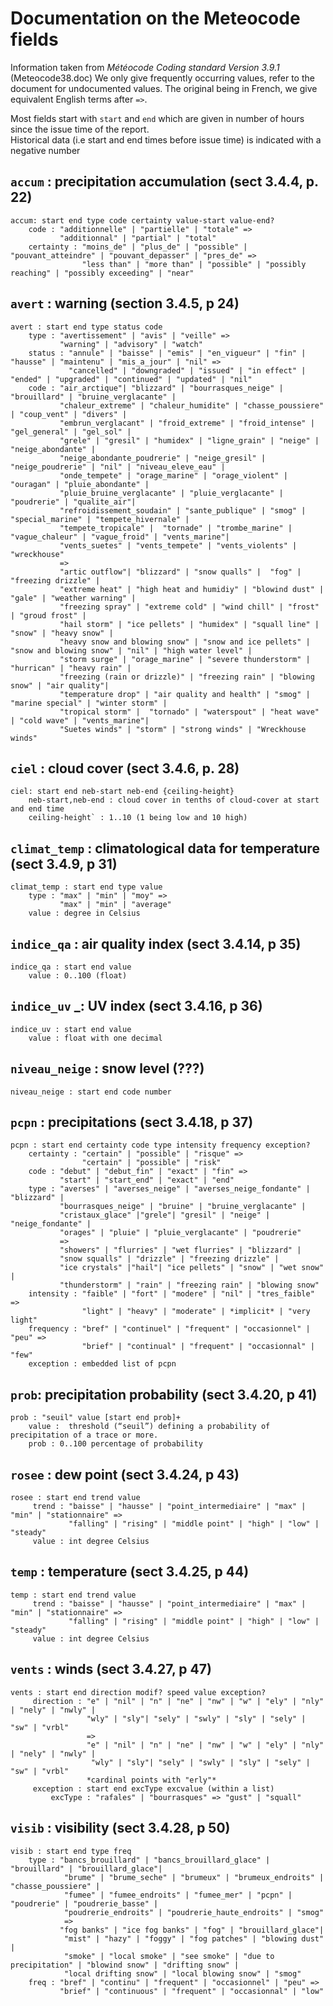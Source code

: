 # Documentation on the Meteocode fields
Information taken from *Météocode Coding standard Version 3.9.1* (Meteocode38.doc)
We only give frequently occurring values, refer to the document for  undocumented values. The original being in French, we give equivalent English terms after `=>`.

Most fields start with `start` and `end` which are given in number of hours since the issue time of the report.  
Historical data (i.e start and end times before issue time) is indicated with a negative number

## `accum` : precipitation accumulation (sect 3.4.4, p. 22)
    accum: start end type code certainty value-start value-end?
        code : "additionnelle" | "partielle" | "totale" =>
               "additionnal" | "partial" | "total"
        certainty : "moins_de" | "plus_de" | "possible" | "pouvant_atteindre" | "pouvant_depasser" | "pres_de" =>
                    "less than" | "more than" | "possible" | "possibly reaching" | "possibly exceeding" | "near"

## `avert` : warning (section 3.4.5, p 24)
    avert : start end type status code
        type : "avertissement" | "avis" | "veille" =>  
               "warning" | "advisory" | "watch"
        status : "annule" | "baisse" | "emis" | "en_vigueur" | "fin" | "hausse" | "maintenu" | "mis_a_jour" | "nil" =>
                 "cancelled" | "downgraded" | "issued" | "in effect" | "ended" | "upgraded" | "continued" | "updated" | "nil"
        code : "air_arctique"| "blizzard" | "bourrasques_neige" |  "brouillard" | "bruine_verglacante" |
               "chaleur_extreme" | "chaleur_humidite" | "chasse_poussiere" | "coup_vent" | "divers" | 
               "embrun_verglacant" | "froid_extreme" | "froid_intense" | "gel_general" | "gel_sol" | 
               "grele" | "gresil" | "humidex" | "ligne_grain" | "neige" | "neige_abondante" | 
               "neige_abondante_poudrerie" | "neige_gresil" | "neige_poudrerie" | "nil" | "niveau_eleve_eau" | 
               "onde_tempete" | "orage_marine" | "orage_violent" | "ouragan" | "pluie_abondante" | 
               "pluie_bruine_verglacante" | "pluie_verglacante" | "poudrerie" | "qualite_air"|
               "refroidissement_soudain" | "sante_publique" | "smog" | "special_marine" | "tempete_hivernale" | 
               "tempete_tropicale" |  "tornade" | "trombe_marine" | "vague_chaleur" | "vague_froid" | "vents_marine"| 
               "vents_suetes" | "vents_tempete" | "vents_violents" | "wreckhouse"
               =>
               "artic outflow"| "blizzard" | "snow qualls" |  "fog" | "freezing drizzle" |
               "extreme heat" | "high heat and humidiy" | "blowind dust" | "gale" | "weather warning" | 
               "freezing spray" | "extreme cold" | "wind chill" | "frost" | "groud frost" | 
               "hail storm" | "ice pellets" | "humidex" | "squall line" | "snow" | "heavy snow" | 
               "heavy snow and blowing snow" | "snow and ice pellets" | "snow and blowing snow" | "nil" | "high water level" | 
               "storm surge" | "orage_marine" | "severe thunderstorm" | "hurrican" | "heavy rain" | 
               "freezing (rain or drizzle)" | "freezing rain" | "blowing snow" | "air quality"|
               "temperature drop" | "air quality and health" | "smog" | "marine special" | "winter storm" | 
               "tropical storm" |  "tornado" | "waterspout" | "heat wave" | "cold wave" | "vents_marine"| 
               "Suetes winds" | "storm" | "strong winds" | "Wreckhouse winds"

## `ciel` : cloud cover (sect 3.4.6, p. 28)
    ciel: start end neb-start neb-end {ceiling-height}
        neb-start,neb-end : cloud cover in tenths of cloud-cover at start and end time
        ceiling-height` : 1..10 (1 being low and 10 high)

## `climat_temp` : climatological data for temperature (sect 3.4.9, p 31)
    climat_temp : start end type value
        type : "max" | "min" | "moy" =>
               "max" | "min" | "average"
        value : degree in Celsius

## `indice_qa` : air quality index (sect 3.4.14, p 35)
    indice_qa : start end value
        value : 0..100 (float)

##  `indice_uv` _: UV index (sect 3.4.16, p 36)
    indice_uv : start end value
        value : float with one decimal

##  `niveau_neige` : snow level (???)
    niveau_neige : start end code number

## `pcpn` : precipitations (sect 3.4.18, p 37)
    pcpn : start end certainty code type intensity frequency exception?
        certainty : "certain" | "possible" | "risque" =>
                    "certain" | "possible" | "risk"
        code : "debut" | "debut_fin" | "exact" | "fin" =>
               "start" | "start_end" | "exact" | "end"
        type : "averses" | "averses_neige" | "averses_neige_fondante" | "blizzard" | 
               "bourrasques_neige" | "bruine" | "bruine_verglacante" | 
               "cristaux_glace" |"grele"| "gresil" | "neige" | "neige_fondante" | 
               "orages" | "pluie" | "pluie_verglacante" | "poudrerie" 
               =>
               "showers" | "flurries" | "wet flurries" | "blizzard" | 
               "snow squalls" | "drizzle" | "freezing drizzle" | 
               "ice crystals" |"hail"| "ice pellets" | "snow" | "wet snow" | 
               "thunderstorm" | "rain" | "freezing rain" | "blowing snow"
        intensity : "faible" | "fort" | "modere" | "nil" | "tres_faible" =>
                    "light" | "heavy" | "moderate" | *implicit* | "very light"
        frequency : "bref" | "continuel" | "frequent" | "occasionnel" | "peu" =>
                    "brief" | "continual" | "frequent" | "occasionnal" | "few"
        exception : embedded list of pcpn

## `prob`: precipitation probability (sect 3.4.20, p 41)
    prob : "seuil" value [start end prob]+
        value :  threshold (“seuil”) defining a probability of precipitation of a trace or more.
        prob : 0..100 percentage of probability

##  `rosee` : dew point (sect 3.4.24, p 43)
    rosee : start end trend value
         trend : "baisse" | "hausse" | "point_intermediaire" | "max" | "min" | "stationnaire" =>
                 "falling" | "rising" | "middle point" | "high" | "low" | "steady"
         value : int degree Celsius

## `temp` : temperature (sect 3.4.25, p 44)
    temp : start end trend value
         trend : "baisse" | "hausse" | "point_intermediaire" | "max" | "min" | "stationnaire" =>
                 "falling" | "rising" | "middle point" | "high" | "low" | "steady"
         value : int degree Celsius

##  `vents` : winds (sect 3.4.27, p 47)
    vents : start end direction modif? speed value exception?
         direction : "e" | "nil" | "n" | "ne" | "nw" | "w" | "ely" | "nly" | "nely" | "nwly" | 
                     "wly" | "sly"| "sely" | "swly" | "sly" | "sely" | "sw" | "vrbl"
                     =>
                     "e" | "nil" | "n" | "ne" | "nw" | "w" | "ely" | "nly" | "nely" | "nwly" | 
                      "wly" | "sly"| "sely" | "swly" | "sly" | "sely" | "sw" | "vrbl"
                     *cardinal points with "erly"*
         exception : start end excType excvalue (within a list)
             excType : "rafales" | "bourrasques" => "gust" | "squall"

## `visib` : visibility (sect 3.4.28, p 50)
    visib : start end type freq
        type : "bancs_brouillard" | "bancs_brouillard_glace" | "brouillard" | "brouillard_glace"|
                "brume" | "brume_seche" | "brumeux" | "brumeux_endroits" | "chasse_poussiere" | 
                "fumee" | "fumee_endroits" | "fumee_mer" | "pcpn" | "poudrerie" | "poudrerie_basse" |
                "poudrerie_endroits" | "poudrerie_haute_endroits" | "smog"
                =>
               "fog banks" | "ice fog banks" | "fog" | "brouillard_glace"|
                "mist" | "hazy" | "foggy" | "fog patches" | "blowing dust" | 
                "smoke" | "local smoke" | "see smoke" | "due to precipitation" | "blowind snow" | "drifting snow" |
                "local drifting snow" | "local blowing snow" | "smog"
        freq : "bref" | "continu" | "frequent" | "occasionnel" | "peu" =>
               "brief" | "continuous" | "frequent" | "occasionnal" | "low"
